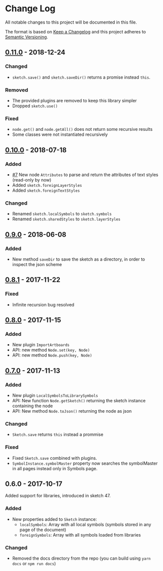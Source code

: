 # Change Log

All notable changes to this project will be documented in this file.

The format is based on [Keep a Changelog](http://keepachangelog.com/) 
and this project adheres to [Semantic Versioning](http://semver.org/).

## [0.11.0] - 2018-12-24
### Changed
- `sketch.save()` and `sketch.saveDir()` returns a promise instead `this`.

### Removed
- The provided plugins are removed to keep this library simpler
- Dropped `sketch.use()`

### Fixed
- `node.get()` and `node.getAll()` does not return some recursive results
- Some classes were not instantiated recursively

## [0.10.0] - 2018-07-18
### Added
- [#7] New node `Attributes` to parse and return the attributes of text styles (read-only by now)
- Added `sketch.foreignLayerStyles`
- Added `sketch.foreignTextStyles`

### Changed
- Renamed `sketch.localSymbols` to `sketch.symbols`
- Renamed `sketch.sharedStyles` to `sketch.layerStyles`

## [0.9.0] - 2018-06-08
### Added
- New method `saveDir` to save the sketch as a directory, in order to inspect the json scheme

## [0.8.1] - 2017-11-22
### Fixed
- Infinite recursion bug resolved

## [0.8.0] - 2017-11-15
### Added
- New plugin `ImportArtboards`
- API: new method `Node.set(key, Node)`
- API: new method `Node.push(key, Node)`

## [0.7.0] - 2017-11-13
### Added
- New plugin `LocalSymbolsToLibrarySymbols`
- API: New function `Node.getSketch()` returning the sketch instance containing the node
- API: New method `Node.toJson()` returning the node as json

### Changed
- `Sketch.save` returns `this` instead a prommise

### Fixed
- Fixed `Sketch.save` combined with plugins.
- `SymbolInstance.symbolMaster` property now searches the symbolMaster in all pages instead only in Symbols page.

## 0.6.0 - 2017-10-17
Added support for libraries, introduced in sketch 47.

### Added
- New properties added to `Sketch` instance:
  - `localSymbols`: Array with all local symbols (symbols stored in any page of the document)
  - `foreignSymbols`: Array with all symbols loaded from libraries

### Changed
- Removed the docs directory from the repo (you can build using `yarn docs` or `npm run docs`)

[#7]: https://github.com/oscarotero/sketch/issues/7

[0.11.0]: https://github.com/oscarotero/sketch/compare/v0.10.0...v0.11.0
[0.10.0]: https://github.com/oscarotero/sketch/compare/v0.9.0...v0.10.0
[0.9.0]: https://github.com/oscarotero/sketch/compare/v0.8.1...v0.9.0
[0.8.1]: https://github.com/oscarotero/sketch/compare/v0.8.0...v0.8.1
[0.8.0]: https://github.com/oscarotero/sketch/compare/v0.7.0...v0.8.0
[0.7.0]: https://github.com/oscarotero/sketch/compare/v0.6.0...v0.7.0
